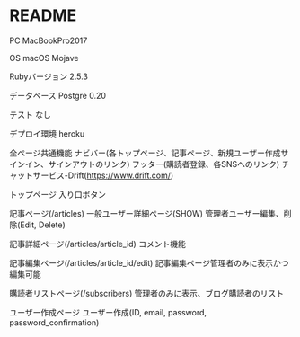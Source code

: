 # README

PC
MacBookPro2017

OS
macOS Mojave

Rubyバージョン
2.5.3

データベース
Postgre 0.20

テスト
なし

デプロイ環境
heroku

全ページ共通機能
ナビバー(各トップページ、記事ページ、新規ユーザー作成サインイン、サインアウトのリンク)
フッター(購読者登録、各SNSへのリンク)
チャットサービス-Drift(https://www.drift.com/)

トップページ
入り口ボタン

記事ページ(/articles)
一般ユーザー詳細ページ(SHOW)
管理者ユーザー編集、削除(Edit, Delete)

記事詳細ページ(/articles/article_id)
コメント機能

記事編集ページ(/articles/article_id/edit)
記事編集ページ管理者のみに表示かつ編集可能

購読者リストページ(/subscribers)
管理者のみに表示、ブログ購読者のリスト

ユーザー作成ページ
ユーザー作成(ID, email, password, password_confirmation) 
